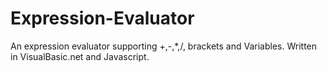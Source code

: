 # Expression-Evaluator

An expression evaluator supporting +,-,*,/, brackets and Variables. Written in VisualBasic.net and Javascript.
